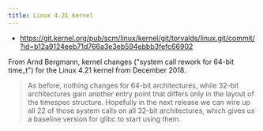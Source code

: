 ```yaml
---
title: Linux 4.21 kernel
---
```


* https://git.kernel.org/pub/scm/linux/kernel/git/torvalds/linux.git/commit/?id=b12a9124eeb71d766a3e3eb594ebbb3fefc66902

From Arnd Bergmann, kernel changes ("system call rework for 64-bit time_t") for the Linux 4.21 kernel from December 2018.

> As before, nothing changes for 64-bit architectures, while 32-bit
architectures gain another entry point that differs only in the layout
of the timespec structure. Hopefully in the next release we can wire
up all 22 of those system calls on all 32-bit architectures, which
gives us a baseline version for glibc to start using them.
